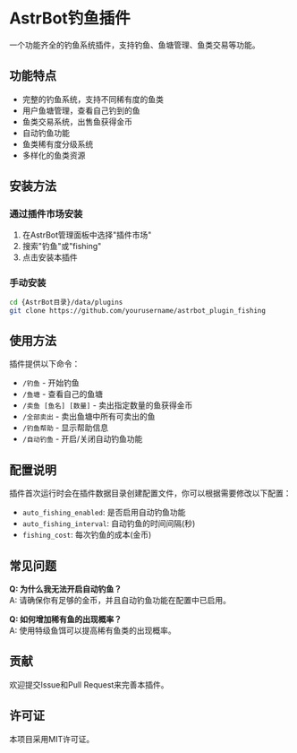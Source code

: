 # AstrBot钓鱼插件

一个功能齐全的钓鱼系统插件，支持钓鱼、鱼塘管理、鱼类交易等功能。

## 功能特点

- 完整的钓鱼系统，支持不同稀有度的鱼类
- 用户鱼塘管理，查看自己钓到的鱼
- 鱼类交易系统，出售鱼获得金币
- 自动钓鱼功能
- 鱼类稀有度分级系统
- 多样化的鱼类资源

## 安装方法

### 通过插件市场安装

1. 在AstrBot管理面板中选择"插件市场"
2. 搜索"钓鱼"或"fishing"
3. 点击安装本插件

### 手动安装

```bash
cd {AstrBot目录}/data/plugins
git clone https://github.com/yourusername/astrbot_plugin_fishing
```

## 使用方法

插件提供以下命令：

- `/钓鱼` - 开始钓鱼
- `/鱼塘` - 查看自己的鱼塘
- `/卖鱼 [鱼名] [数量]` - 卖出指定数量的鱼获得金币
- `/全部卖出` - 卖出鱼塘中所有可卖出的鱼
- `/钓鱼帮助` - 显示帮助信息
- `/自动钓鱼` - 开启/关闭自动钓鱼功能

## 配置说明

插件首次运行时会在插件数据目录创建配置文件，你可以根据需要修改以下配置：

- `auto_fishing_enabled`: 是否启用自动钓鱼功能
- `auto_fishing_interval`: 自动钓鱼的时间间隔(秒)
- `fishing_cost`: 每次钓鱼的成本(金币)

## 常见问题

**Q: 为什么我无法开启自动钓鱼？**  
A: 请确保你有足够的金币，并且自动钓鱼功能在配置中已启用。

**Q: 如何增加稀有鱼的出现概率？**  
A: 使用特级鱼饵可以提高稀有鱼类的出现概率。

## 贡献

欢迎提交Issue和Pull Request来完善本插件。

## 许可证

本项目采用MIT许可证。
